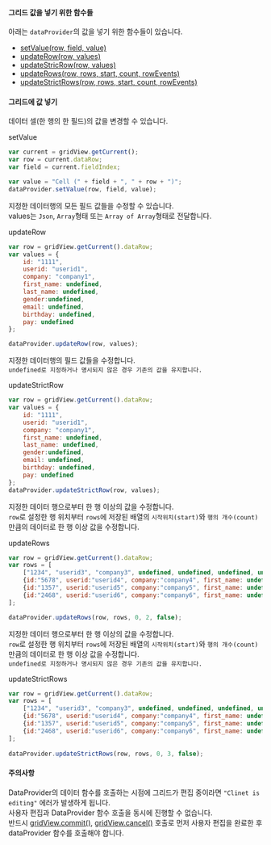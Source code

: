 #### 그리드 값을 넣기 위한 함수들

아래는 `dataProvider`의 값을 넣기 위한 함수들이 있습니다.

* [setValue(row, field, value)](http://help.realgrid.com/api/LocalDataProvider/setValue/)
* [updateRow(row, values)](http://help.realgrid.com/api/DataProvider/updateRow/)
* [updateStricRow(row, values)](http://help.realgrid.com/api/DataProvider/updateStrictRow/)
* [updateRows(row, rows, start, count, rowEvents)](http://help.realgrid.com/api/LocalDataProvider/updateRows/)
* [updateStrictRows(row, rows, start, count, rowEvents)](http://help.realgrid.com/api/LocalDataProvider/updateStrictRows/)

#### 그리드에 값 넣기

데이터 셀(한 행의 한 필드)의 값을 변경할 수 있습니다.

<a class="btn primary small round lowercase" id="setValue">setValue</a>

```js
var current = gridView.getCurrent();
var row = current.dataRow;
var field = current.fieldIndex;

var value = "Cell (" + field + ", " + row + ")";
dataProvider.setValue(row, field, value);
```

지정한 데이터행의 모든 필드 값들을 수정할 수 있습니다.  
values는 `Json`, `Array`형태 또는 `Array of Array`형태로 전달합니다.

<a class="btn primary small round lowercase" id="updateRow">updateRow</a>

```js
var row = gridView.getCurrent().dataRow;
var values = {
    id: "1111",
    userid: "userid1",
    company: "company1",
    first_name: undefined,
    last_name: undefined,
    gender:undefined,
    email: undefined,
    birthday: undefined,
    pay: undefined
};

dataProvider.updateRow(row, values);
```

지정한 데이터행의 필드 값들을 수정합니다.  
`undefined로 지정하거나 명시되지 않은 경우 기존의 값을 유지합니다.`

<a class="btn primary small round lowercase" id="updateStrictRow">updateStrictRow</a>

```js
var row = gridView.getCurrent().dataRow;
var values = {
    id: "1111",
    userid: "userid1",
    company: "company1",
    first_name: undefined,
    last_name: undefined,
    gender:undefined,
    email: undefined,
    birthday: undefined,
    pay: undefined
};
dataProvider.updateStrictRow(row, values);
```

지정한 데이터 행으로부터 한 행 이상의 값을 수정합니다.  
`row`로 설정한 행 위치부터 `rows`에 저장된 배열의 `시작위치(start)`와 `행의 개수(count)`만큼의 데이터로 한 행 이상 값을 수정합니다.

<a class="btn primary small round lowercase" id="updateRows">updateRows</a>

```js
var row = gridView.getCurrent().dataRow;
var rows = [
    ["1234", "userid3", "company3", undefined, undefined, undefined, undefined, undefined, undefined], // Array
    {id:"5678", userid:"userid4", company:"company4", first_name: undefined, last_name: undefined, gender:undefined, email: undefined, birthday: undefined, pay: undefined}, // Object
    {id:"1357", userid:"userid5", company:"company5", first_name: undefined, last_name: undefined, gender:undefined, email: undefined, birthday: undefined, pay: undefined},
    {id:"2468", userid:"userid6", company:"company6", first_name: undefined, last_name: undefined, gender:undefined, email: undefined, birthday: undefined, pay: undefined}
];

dataProvider.updateRows(row, rows, 0, 2, false);
```

지정한 데이터 행으로부터 한 행 이상의 값을 수정합니다.  
`row`로 설정한 행 위치부터 `rows`에 저장된 배열의 `시작위치(start)`와 `행의 개수(count)`만큼의 데이터로 한 행 이상 값을 수정합니다.  
`undefined로 지정하거나 명시되지 않은 경우 기존의 값을 유지합니다.`

<a class="btn primary small round lowercase" id="updateStrictRows">updateStrictRows</a>

```js
var row = gridView.getCurrent().dataRow;
var rows = [
    ["1234", "userid3", "company3", undefined, undefined, undefined, undefined, undefined, undefined], // Array
    {id:"5678", userid:"userid4", company:"company4", first_name: undefined, last_name: undefined, gender:undefined, email: undefined, birthday: undefined, pay: undefined}, // Object
    {id:"1357", userid:"userid5", company:"company5", first_name: undefined, last_name: undefined, gender:undefined, email: undefined, birthday: undefined, pay: undefined},
    {id:"2468", userid:"userid6", company:"company6", first_name: undefined, last_name: undefined, gender:undefined, email: undefined, birthday: undefined, pay: undefined}
];
 
dataProvider.updateStrictRows(row, rows, 0, 3, false);
```


#### 주의사항

DataProvider의 데이터 함수를 호출하는 시점에 그리드가 편집 중이라면 `"Clinet is editing"` 에러가 발생하게 됩니다.  
사용자 편집과 DataProvider 함수 호출을 동시에 진행할 수 없습니다.  
반드시 [gridView.commit()](http://help.realgrid.com/api/GridBase/commit/), [gridView.cancel()](http://help.realgrid.com/api/GridBase/cancel/) 호출로 먼저 사용자 편집을 완료한 후 dataProvider 함수를 호출해야 합니다.

<script>
$('#setValue').click(function() {
	var current = gridView.getCurrent();
	var row = current.dataRow;
	var field = current.fieldIndex;

	var value = "Cell (" + field + ", " + row + ")";
	dataProvider.setValue(row, field, value);
});

$('#updateRow').click(function() {
	var row = gridView.getCurrent().dataRow;
	var values = {
        id: "1111",
	    userid: "userid1",
	    company: "company1",
	    first_name: undefined,
	    last_name: undefined,
	    gender:undefined,
	    email: undefined,
	    birthday: undefined,
	    pay: undefined
	};

	dataProvider.updateRow(row, values);
});

$('#updateStrictRow').click(function() {
	var row = gridView.getCurrent().dataRow;
	var values = {
        id: "1111",
	    userid: "userid1",
	    company: "company1",
	    first_name: undefined,
	    last_name: undefined,
	    gender:undefined,
	    email: undefined,
	    birthday: undefined,
	    pay: undefined
	};
	dataProvider.updateStrictRow(row, values);
});

$('#updateRows').click(function() {
	var row = gridView.getCurrent().dataRow;
	var rows = [
	    ["1234", "userid3", "company3", undefined, undefined, undefined, undefined, undefined, undefined],
	    {id:"5678", userid:"userid4", company:"company4", first_name: undefined, last_name: undefined, gender:undefined, email: undefined, birthday: undefined, pay: undefined},
	    {id:"1357", userid:"userid5", company:"company5", first_name: undefined, last_name: undefined, gender:undefined, email: undefined, birthday: undefined, pay: undefined},
    	{id:"2468", userid:"userid6", company:"company6", first_name: undefined, last_name: undefined, gender:undefined, email: undefined, birthday: undefined, pay: undefined}
	];

	dataProvider.updateRows(row, rows, 0, 2, false);
});

$('#updateStrictRows').click(function() {
	var row = gridView.getCurrent().dataRow;
	var rows = [
	    ["1234", "userid3", "company3", undefined, undefined, undefined, undefined, undefined, undefined], // Array
	    {id:"5678", userid:"userid4", company:"company4", first_name: undefined, last_name: undefined, gender:undefined, email: undefined, birthday: undefined, pay: undefined}, // Object
	    {id:"1357", userid:"userid5", company:"company5", first_name: undefined, last_name: undefined, gender:undefined, email: undefined, birthday: undefined, pay: undefined},
	    {id:"2468", userid:"userid6", company:"company6", first_name: undefined, last_name: undefined, gender:undefined, email: undefined, birthday: undefined, pay: undefined}
	];
	 
	dataProvider.updateStrictRows(row, rows, 0, 3, false);
});
</script>